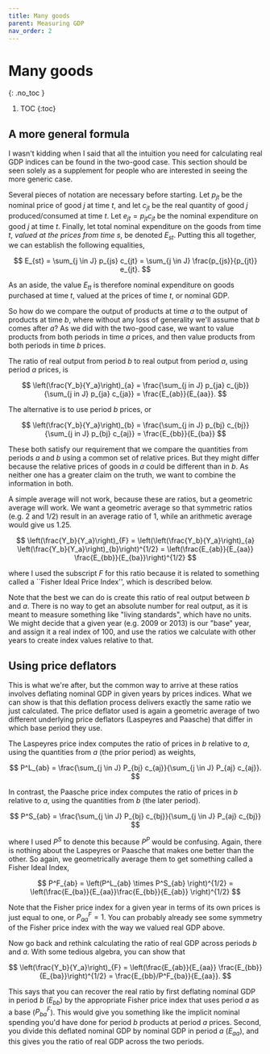 ```yaml
---
title: Many goods
parent: Measuring GDP
nav_order: 2
---
```


# Many goods
{: .no_toc }

1. TOC 
{:toc}

## A more general formula
I wasn't kidding when I said that all the intuition you need for calculating real GDP indices can be found in the two-good case. This section should be seen solely as a supplement for people who are interested in seeing the more generic case. 

Several pieces of notation are necessary before starting. Let $p_{jt}$ be the nominal price of good $j$ at time $t$, and let $c_{jt}$ be the real quantity of good $j$ produced/consumed at time $t$. Let $e_{jt} = p_{jt}c_{jt}$ be the nominal expenditure on good $j$ at time $t$. Finally, let total nominal expenditure on the goods from time $t$, *valued at the prices from time $s$*, be denoted $E_{st}$. Putting this all together, we can establish the following equalities,

$$
E_{st} = \sum_{j \in J} p_{js} c_{jt} = \sum_{j \in J} \frac{p_{js}}{p_{jt}} e_{jt}.
$$

As an aside, the value $E_{tt}$ is therefore nominal expenditure on goods purchased at time $t$, valued at the prices of time $t$, or nominal GDP.

So how do we compare the output of products at time $a$ to the output of products at time $b$, where without any loss of generality we'll assume that $b$ comes after $a$? As we did with the two-good case, we want to value products from both periods in time $a$ prices, and then value products from both periods in time $b$ prices. 

The ratio of real output from period $b$ to real output from period $a$, using period $a$ prices, is

$$
\left(\frac{Y_b}{Y_a}\right)_{a} = \frac{\sum_{j in J} p_{ja} c_{jb}}{\sum_{j in J} p_{ja} c_{ja}} = \frac{E_{ab}}{E_{aa}}. 
$$

The alternative is to use period $b$ prices, or 

$$
\left(\frac{Y_b}{Y_a}\right)_{b} = \frac{\sum_{j in J} p_{bj} c_{bj}}{\sum_{j in J} p_{bj} c_{aj}} = \frac{E_{bb}}{E_{ba}}
$$

These both satisfy our requirement that we compare the quantities from periods $a$ and $b$ using a common set of relative prices. But they might differ because the relative prices of goods in $a$ could be different than in $b$. As neither one has a greater claim on the truth, we want to combine the information in both. 

A simple average will not work, because these are ratios, but a geometric average will work. We want a geometric average so that symmetric ratios (e.g. 2 and 1/2) result in an average ratio of 1, while an arithmetic average would give us 1.25.

$$
\left(\frac{Y_b}{Y_a}\right)_{F} = \left(\left(\frac{Y_b}{Y_a}\right)_{a} \left(\frac{Y_b}{Y_a}\right)_{b}\right)^{1/2} = \left(\frac{E_{ab}}{E_{aa}} \frac{E_{bb}}{E_{ba}}\right)^{1/2}
$$

where I used the subscript $F$ for this ratio because it is related to something called a ``Fisher Ideal Price Index'', which is described below. 

Note that the best we can do is create this ratio of real output between $b$ and $a$. There is no way to get an absolute number for real output, as it is meant to measure something like "living standards", which have no units. We might decide that a given year (e.g. 2009 or 2013) is our "base" year, and assign it a real index of 100, and use the ratios we calculate with other years to create index values relative to that.

## Using price deflators
This is what we're after, but the common way to arrive at these ratios involves deflating nominal GDP in given years by prices indices. What we can show is that this deflation process delivers exactly the same ratio we just calculated. The price deflator used is again a geometric average of two different underlying price deflators (Laspeyres and Paasche) that differ in which base period they use. 

The Laspeyres price index computes the ratio of prices in $b$ relative to $a$, using the quantities from $a$ (the prior period) as weights, 

$$
P^L_{ab} = \frac{\sum_{j \in J} P_{bj} c_{aj}}{\sum_{j \in J} P_{aj} c_{aj}}. 
$$

In contrast, the Paasche price index computes the ratio of prices in $b$ relative to $a$, using the quantities from $b$ (the later period).

$$
P^S_{ab} = \frac{\sum_{j \in J} P_{bj} c_{bj}}{\sum_{j \in J} P_{aj} c_{bj}}
$$

where I used $P^S$ to denote this because $P^P$ would be confusing. Again, there is nothing about the Laspeyres or Paasche that makes one better than the other. So again, we geometrically average them to get something called a Fisher Ideal Index,

$$	
P^F_{ab} = \left(P^L_{ab} \times P^S_{ab} \right)^{1/2} = \left(\frac{E_{ba}}{E_{aa}}\frac{E_{bb}}{E_{ab}} \right)^{1/2}
$$

Note that the Fisher price index for a given year in terms of its own prices is just equal to one, or $P^F_{aa} = 1$. You can probably already see some symmetry of the Fisher price index with the way we valued real GDP above. 

Now go back and rethink calculating the ratio of real GDP across periods $b$ and $a$. With some tedious algebra, you can show that

$$
\left(\frac{Y_b}{Y_a}\right)_{F} = \left(\frac{E_{ab}}{E_{aa}} \frac{E_{bb}}{E_{ba}}\right)^{1/2} = \frac{E_{bb}/P^F_{ba}}{E_{aa}}.
$$

This says that you can recover the real ratio by first deflating nominal GDP in period $b$ ($E_{bb}$) by the appropriate Fisher price index that uses period $a$ as a base ($P^F_{ba}$). This would give you something like the implicit nominal spending you'd have done for period $b$ products at period $a$ prices. Second, you divide this deflated nominal GDP by nominal GDP in period $a$ ($E_{aa}$), and this gives you the ratio of real GDP across the two periods. 